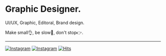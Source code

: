 # Graphic Designer.

UI/UX, Graphic, Editoral, Brand design.

Make small:ok_hand:, be slow:turtle:, don't stop:point_right:.

***

[![Instagram](https://img.shields.io/badge/-Instagram%20@wavvvvvvvvvvve-red?style=flat&logo=Instagram&logoColor=white)](http://instagram.com/wavvvvvvvvvvve) [![Instagram](https://img.shields.io/badge/-Mail%20pyo%40be--design.co.kr-Green?style=flat&logo=Gmail&logoColor=white)](mailto:pyo@be-design.co.kr) [![Hits](https://hits.seeyoufarm.com/api/count/incr/badge.svg?url=https%3A%2F%2Fgithub.com%2Fwavvve%2Fhit-counter&count_bg=%232397CD&title_bg=%23555555&icon=&icon_color=%23E7E7E7&title=hits&edge_flat=false)](https://hits.seeyoufarm.com) 
